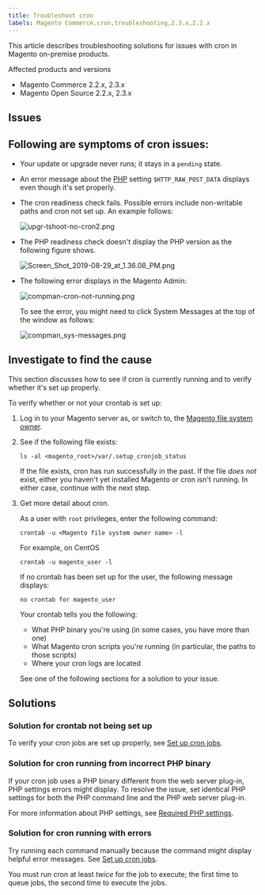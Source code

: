 ```yaml
---
title: Troubleshoot cron
labels: Magento Commerce,cron,troubleshooting,2.3.x,2.2.x
---
```


This article describes troubleshooting solutions for issues with cron in Magento on-premise products.

Affected products and versions

* Magento Commerce 2.2.x, 2.3.x
* Magento Open Source 2.2.x, 2.3.x 

## Issues

## Following are symptoms of cron issues:

* Your update or upgrade never runs; it stays in a `` pending `` state.
* An error message about the [PHP](https://glossary.magento.com/php) setting `` $HTTP_RAW_POST_DATA `` displays even though it's set properly.
* The cron readiness check fails. Possible errors include non-writable paths and cron not set up. An example follows:
    
    
    
    ![upgr-tshoot-no-cron2.png](https://support.magento.com/hc/article_attachments/360037665751/upgr-tshoot-no-cron2.png)
    
    
* The PHP readiness check doesn't display the PHP version as the following figure shows.
    
    
    
    ![Screen_Shot_2019-08-29_at_1.36.08_PM.png](https://support.magento.com/hc/article_attachments/360037675012/Screen_Shot_2019-08-29_at_1.36.08_PM.png)
    
    
* The following error displays in the Magento Admin:
    
    
    
    ![compman-cron-not-running.png](https://support.magento.com/hc/article_attachments/360037666411/compman-cron-not-running.png)
    
    
    
    To see the error, you might need to click System Messages at the top of the window as follows:
    
    
    
    ![compman_sys-messages.png](https://support.magento.com/hc/article_attachments/360037666851/compman_sys-messages.png)
    
    

## Investigate to find the cause

This section discusses how to see if cron is currently running and to verify whether it's set up properly.

To verify whether or not your crontab is set up:

1. Log in to your Magento server as, or switch to, the [Magento file system owner](https://devdocs.magento.com/guides/v2.3/install-gde/prereq/file-sys-perms-over.html).
1. See if the following file exists:
    
    
    
    <pre><code class="language-bash">ls -al &lt;magento_root>/var/.setup_cronjob_status</code></pre>
    
    
    
    If the file exists, cron has run successfully in the past. If the file _does not_ exist, either you haven't yet installed Magento or cron isn't running. In either case, continue with the next step.
    
    
1. Get more detail about cron.
    
    
    
    As a user with `` root `` privileges, enter the following command:
    
    
    
    <pre><code class="language-bash">crontab -u &lt;Magento file system owner name> -l</code></pre>
    
    
    
    For example, on CentOS
    
    
    
    <pre><code class="language-bash">crontab -u magento_user -l</code></pre>
    
    
    
    If no crontab has been set up for the user, the following message displays:
    
    
    
    <pre><code class="language-terminal">no crontab for magento_user</code></pre>
    
    
    
    Your crontab tells you the following:
    
    
    
    * What PHP binary you're using (in some cases, you have more than one)
    * What Magento cron scripts you're running (in particular, the paths to those scripts)
    * Where your cron logs are located
    
    
    
    
    See one of the following sections for a solution to your issue.
    
    

## Solutions

### Solution for crontab not being set up

To verify your cron jobs are set up properly, see [Set up cron jobs](https://devdocs.magento.com/guides/v2.3/install-gde/install/post-install-config.html#post-install-cron).

### Solution for cron running from incorrect PHP binary

If your cron job uses a PHP binary different from the web server plug-in, PHP settings errors might display. To resolve the issue, set identical PHP settings for both the PHP command line and the PHP web server plug-in.

For more information about PHP settings, see [Required PHP settings](https://devdocs.magento.com/guides/v2.3/install-gde/prereq/php-settings.html).

### Solution for cron running with errors

Try running each command manually because the command might display helpful error messages. See [Set up cron jobs](https://devdocs.magento.com/guides/v2.3/install-gde/install/post-install-config.html#post-install-cron).

<p class="info">You must run cron at least <em>twice</em> for the job to execute; the first time to queue jobs, the second time to execute the jobs.</p>